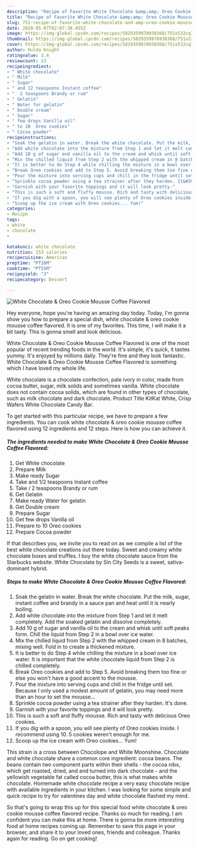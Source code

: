 ```yaml
---
description: "Recipe of Favorite White Chocolate &amp;amp; Oreo Cookie Mousse Coffee Flavored"
title: "Recipe of Favorite White Chocolate &amp;amp; Oreo Cookie Mousse Coffee Flavored"
slug: 751-recipe-of-favorite-white-chocolate-and-amp-oreo-cookie-mousse-coffee-flavored
date: 2020-05-07T02:07:38.455Z
image: https://img-global.cpcdn.com/recipes/5829359978938368/751x532cq70/white-chocolate-oreo-cookie-mousse-coffee-flavored-recipe-main-photo.jpg
thumbnail: https://img-global.cpcdn.com/recipes/5829359978938368/751x532cq70/white-chocolate-oreo-cookie-mousse-coffee-flavored-recipe-main-photo.jpg
cover: https://img-global.cpcdn.com/recipes/5829359978938368/751x532cq70/white-chocolate-oreo-cookie-mousse-coffee-flavored-recipe-main-photo.jpg
author: Hulda Knight
ratingvalue: 3.4
reviewcount: 13
recipeingredient:
- " White chocolate"
- " Milk"
- " Sugar"
- " and 12 teaspoons Instant coffee"
- "  2 teaspoons Brandy or rum"
- " Gelatin"
- " Water for gelatin"
- " Double cream"
- " Sugar"
- " few drops Vanilla oil"
- " to 10  Oreo cookies"
- " Cocoa powder"
recipeinstructions:
- "Soak the gelatin in water. Break the white chocolate. Put the milk, sugar, instant coffee and brandy in a sauce pan and heat until it is nearly boiling."
- "Add white chocolate into the mixture from Step 1 and let it melt completely. Add the soaked gelatin and dissolve completely."
- "Add 10 g of sugar and vanilla oil to the cream and whisk until soft peaks form. Chill the liquid from Step 2 in a bowl over ice water."
- "Mix the chilled liquid from Step 2 with the whipped cream in 8 batches, mixing well. Fold in to create a thickened mixture."
- "It is better to do Step 4 while chilling the mixture in a bowl over ice water. It is important that the white chocolate liquid from Step 2 is chilled completely."
- "Break Oreo cookies and add to Step 5. Avoid breaking them too fine or else you won&#39;t have a good accent to the mousse."
- "Pour the mixture into serving cups and chill in the fridge until set. Because I only used a modest amount of gelatin, you may need more than an hour to set the mousse..."
- "Sprinkle cocoa powder using a tea strainer after they harden. It&#39;s done."
- "Garnish with your favorite toppings and it will look pretty."
- "This is such a soft and fluffy mousse. Rich and tasty with delicious Oreo cookies."
- "If you dig with a spoon, you will see plenty of Oreo cookies inside. I recommend using 10. 5 cookies weren&#39;t enough for me."
- "Scoop up the ice cream with Oreo cookies... Yum!"
categories:
- Recipe
tags:
- white
- chocolate
- 

katakunci: white chocolate  
nutrition: 253 calories
recipecuisine: American
preptime: "PT16M"
cooktime: "PT55M"
recipeyield: "3"
recipecategory: Dessert

---
```



![White Chocolate &amp; Oreo Cookie Mousse Coffee Flavored](https://img-global.cpcdn.com/recipes/5829359978938368/751x532cq70/white-chocolate-oreo-cookie-mousse-coffee-flavored-recipe-main-photo.jpg)

Hey everyone, hope you're having an amazing day today. Today, I'm gonna show you how to prepare a special dish, white chocolate &amp; oreo cookie mousse coffee flavored. It is one of my favorites. This time, I will make it a bit tasty. This is gonna smell and look delicious.

White Chocolate &amp; Oreo Cookie Mousse Coffee Flavored is one of the most popular of recent trending foods in the world. It's simple, it's quick, it tastes yummy. It's enjoyed by millions daily. They're fine and they look fantastic. White Chocolate &amp; Oreo Cookie Mousse Coffee Flavored is something which I have loved my whole life.

White chocolate is a chocolate confection, pale ivory in color, made from cocoa butter, sugar, milk solids and sometimes vanilla. White chocolate does not contain cocoa solids, which are found in other types of chocolate, such as milk chocolate and dark chocolate. Product Title KitKat White, Crisp Wafers White Chocolate Candy Bar.


To get started with this particular recipe, we have to prepare a few ingredients. You can cook white chocolate &amp; oreo cookie mousse coffee flavored using 12 ingredients and 12 steps. Here is how you can achieve it.

<!--inarticleads1-->

##### The ingredients needed to make White Chocolate &amp; Oreo Cookie Mousse Coffee Flavored:

1. Get  White chocolate
1. Prepare  Milk
1. Make ready  Sugar
1. Take  and 1/2 teaspoons Instant coffee
1. Take  / 2 teaspoons Brandy or rum
1. Get  Gelatin
1. Make ready  Water for gelatin
1. Get  Double cream
1. Prepare  Sugar
1. Get  few drops Vanilla oil
1. Prepare  to 10  Oreo cookies
1. Prepare  Cocoa powder


If that describes you, we invite you to read on as we compile a list of the best white chocolate creations out there today. Sweet and creamy white chocolate boxes and truffles. I buy the white chocolate sauce from the Starbucks website. White Chocolate by Sin City Seeds is a sweet, sativa-dominant hybrid. 

<!--inarticleads2-->

##### Steps to make White Chocolate &amp; Oreo Cookie Mousse Coffee Flavored:

1. Soak the gelatin in water. Break the white chocolate. Put the milk, sugar, instant coffee and brandy in a sauce pan and heat until it is nearly boiling.
1. Add white chocolate into the mixture from Step 1 and let it melt completely. Add the soaked gelatin and dissolve completely.
1. Add 10 g of sugar and vanilla oil to the cream and whisk until soft peaks form. Chill the liquid from Step 2 in a bowl over ice water.
1. Mix the chilled liquid from Step 2 with the whipped cream in 8 batches, mixing well. Fold in to create a thickened mixture.
1. It is better to do Step 4 while chilling the mixture in a bowl over ice water. It is important that the white chocolate liquid from Step 2 is chilled completely.
1. Break Oreo cookies and add to Step 5. Avoid breaking them too fine or else you won&#39;t have a good accent to the mousse.
1. Pour the mixture into serving cups and chill in the fridge until set. Because I only used a modest amount of gelatin, you may need more than an hour to set the mousse...
1. Sprinkle cocoa powder using a tea strainer after they harden. It&#39;s done.
1. Garnish with your favorite toppings and it will look pretty.
1. This is such a soft and fluffy mousse. Rich and tasty with delicious Oreo cookies.
1. If you dig with a spoon, you will see plenty of Oreo cookies inside. I recommend using 10. 5 cookies weren&#39;t enough for me.
1. Scoop up the ice cream with Oreo cookies... Yum!


This strain is a cross between Chocolope and White Moonshine. Chocolate and white chocolate share a common core ingredient: cocoa beans. The beans contain two component parts within their shells - the cocoa nibs, which get roasted, dried, and and turned into dark chocolate - and the yellowish vegetable fat called cocoa butter, this is what makes white chocolate. Homemade white chocolate recipe a very easy chocolate recipe with available ingredients in your kitchen. I was looking for some simple and quick recipe to try for valentines day and white chocolate flashed my mind. 

So that's going to wrap this up for this special food white chocolate &amp; oreo cookie mousse coffee flavored recipe. Thanks so much for reading. I am confident you can make this at home. There is gonna be more interesting food at home recipes coming up. Remember to save this page in your browser, and share it to your loved ones, friends and colleague. Thanks again for reading. Go on get cooking!
